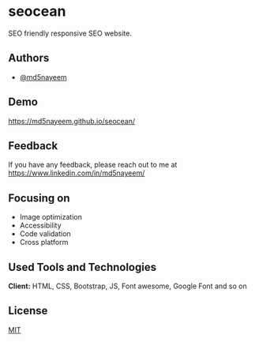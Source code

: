 
# seocean

SEO friendly responsive SEO website.


## Authors

- [@md5nayeem](https://www.github.com/md5nayeem)


## Demo

https://md5nayeem.github.io/seocean/


## Feedback

If you have any feedback, please reach out to me at https://www.linkedin.com/in/md5nayeem/


## Focusing on

- Image optimization
- Accessibility
- Code validation
- Cross platform


## Used Tools and Technologies

**Client:** HTML, CSS, Bootstrap, JS, Font awesome, Google Font and so on



## License

[MIT](LICENSE)